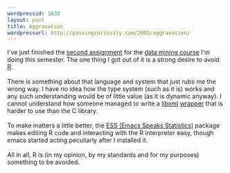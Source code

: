 ```yaml
---
wordpressid: 1633
layout: post
title: Aggravation
wordpressurl: http://passingcuriosity.com/2005/aggravation/
---
```

I've just finished the <a href="http://togaware.redirectme.net/access/assignment.html">second assignment</a> for the <a href="http://datamining.anu.edu.au/student/math3346_2005.html">data mining course</a> I'm doing this semester. The one thing I got out of it is a strong desire to avoid <a href="http://www.r-project.org/">R</a>.<br /><br />There is something about that language and system that just rubs me the wrong way. I have no idea how the type system (such as it is) works and any such understanding would be of little value (as it is dynamic anyway). I cannot understand how someone managed to write a <a href="http://xmlsoft.org/">libxml</a> <a href="http://cran.r-project.org/src/contrib/Descriptions/XML.html">wrapper</a> that is <emph>harder</emph> to use than the C library.<br /><br />To make matters a little better, the <a href="http://ess.r-project.org/">ESS (Emacs Speaks Statistics)</a> package makes editing R code and interacting with the R interpreter easy, though emacs started acting peculiarly after I installed it.<br /><br />All in all, R is (in my opinion, by my standards and for my purposes) something to be avoided.
